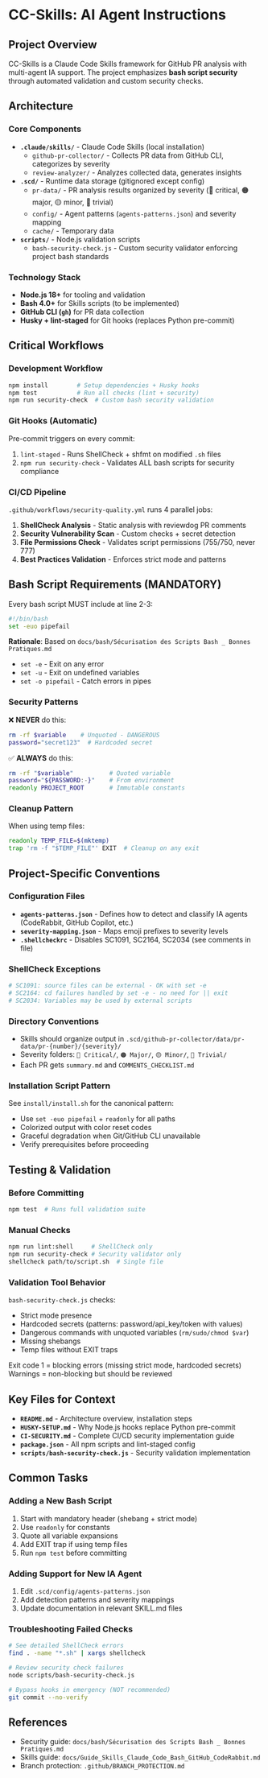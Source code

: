 # CC-Skills: AI Agent Instructions

## Project Overview
CC-Skills is a Claude Code Skills framework for GitHub PR analysis with multi-agent IA support. The project emphasizes **bash script security** through automated validation and custom security checks.

## Architecture

### Core Components
- **`.claude/skills/`** - Claude Code Skills (local installation)
  - `github-pr-collector/` - Collects PR data from GitHub CLI, categorizes by severity
  - `review-analyzer/` - Analyzes collected data, generates insights
- **`.scd/`** - Runtime data storage (gitignored except config)
  - `pr-data/` - PR analysis results organized by severity (🔴 critical, 🟠 major, 🟡 minor, 🔵 trivial)
  - `config/` - Agent patterns (`agents-patterns.json`) and severity mapping
  - `cache/` - Temporary data
- **`scripts/`** - Node.js validation scripts
  - `bash-security-check.js` - Custom security validator enforcing project bash standards

### Technology Stack
- **Node.js 18+** for tooling and validation
- **Bash 4.0+** for Skills scripts (to be implemented)
- **GitHub CLI (`gh`)** for PR data collection
- **Husky + lint-staged** for Git hooks (replaces Python pre-commit)

## Critical Workflows

### Development Workflow
```bash
npm install        # Setup dependencies + Husky hooks
npm test           # Run all checks (lint + security)
npm run security-check  # Custom bash security validation
```

### Git Hooks (Automatic)
Pre-commit triggers on every commit:
1. `lint-staged` - Runs ShellCheck + shfmt on modified `.sh` files
2. `npm run security-check` - Validates ALL bash scripts for security compliance

### CI/CD Pipeline
`.github/workflows/security-quality.yml` runs 4 parallel jobs:
1. **ShellCheck Analysis** - Static analysis with reviewdog PR comments
2. **Security Vulnerability Scan** - Custom checks + secret detection
3. **File Permissions Check** - Validates script permissions (755/750, never 777)
4. **Best Practices Validation** - Enforces strict mode and patterns

## Bash Script Requirements (MANDATORY)

Every bash script MUST include at line 2-3:
```bash
#!/bin/bash
set -euo pipefail
```

**Rationale**: Based on `docs/bash/Sécurisation des Scripts Bash _ Bonnes Pratiques.md`
- `set -e` - Exit on any error
- `set -u` - Exit on undefined variables
- `set -o pipefail` - Catch errors in pipes

### Security Patterns
❌ **NEVER** do this:
```bash
rm -rf $variable    # Unquoted - DANGEROUS
password="secret123"  # Hardcoded secret
```

✅ **ALWAYS** do this:
```bash
rm -rf "$variable"          # Quoted variable
password="${PASSWORD:-}"    # From environment
readonly PROJECT_ROOT       # Immutable constants
```

### Cleanup Pattern
When using temp files:
```bash
readonly TEMP_FILE=$(mktemp)
trap 'rm -f "$TEMP_FILE"' EXIT  # Cleanup on any exit
```

## Project-Specific Conventions

### Configuration Files
- **`agents-patterns.json`** - Defines how to detect and classify IA agents (CodeRabbit, GitHub Copilot, etc.)
- **`severity-mapping.json`** - Maps emoji prefixes to severity levels
- **`.shellcheckrc`** - Disables SC1091, SC2164, SC2034 (see comments in file)

### ShellCheck Exceptions
```bash
# SC1091: source files can be external - OK with set -e
# SC2164: cd failures handled by set -e - no need for || exit
# SC2034: Variables may be used by external scripts
```

### Directory Conventions
- Skills should organize output in `.scd/github-pr-collector/data/pr-data/pr-{number}/{severity}/`
- Severity folders: `🔴 Critical/`, `🟠 Major/`, `🟡 Minor/`, `🔵 Trivial/`
- Each PR gets `summary.md` and `COMMENTS_CHECKLIST.md`

### Installation Script Pattern
See `install/install.sh` for the canonical pattern:
- Use `set -euo pipefail` + `readonly` for all paths
- Colorized output with color reset codes
- Graceful degradation when Git/GitHub CLI unavailable
- Verify prerequisites before proceeding

## Testing & Validation

### Before Committing
```bash
npm test  # Runs full validation suite
```

### Manual Checks
```bash
npm run lint:shell     # ShellCheck only
npm run security-check # Security validator only
shellcheck path/to/script.sh  # Single file
```

### Validation Tool Behavior
`bash-security-check.js` checks:
- Strict mode presence
- Hardcoded secrets (patterns: password/api_key/token with values)
- Dangerous commands with unquoted variables (`rm/sudo/chmod $var`)
- Missing shebangs
- Temp files without EXIT traps

Exit code 1 = blocking errors (missing strict mode, hardcoded secrets)  
Warnings = non-blocking but should be reviewed

## Key Files for Context

- **`README.md`** - Architecture overview, installation steps
- **`HUSKY-SETUP.md`** - Why Node.js hooks replace Python pre-commit
- **`CI-SECURITY.md`** - Complete CI/CD security implementation guide
- **`package.json`** - All npm scripts and lint-staged config
- **`scripts/bash-security-check.js`** - Security validation implementation

## Common Tasks

### Adding a New Bash Script
1. Start with mandatory header (shebang + strict mode)
2. Use `readonly` for constants
3. Quote all variable expansions
4. Add EXIT trap if using temp files
5. Run `npm test` before committing

### Adding Support for New IA Agent
1. Edit `.scd/config/agents-patterns.json`
2. Add detection patterns and severity mappings
3. Update documentation in relevant SKILL.md files

### Troubleshooting Failed Checks
```bash
# See detailed ShellCheck errors
find . -name "*.sh" | xargs shellcheck

# Review security check failures
node scripts/bash-security-check.js

# Bypass hooks in emergency (NOT recommended)
git commit --no-verify
```

## References
- Security guide: `docs/bash/Sécurisation des Scripts Bash _ Bonnes Pratiques.md`
- Skills guide: `docs/Guide_Skills_Claude_Code_Bash_GitHub_CodeRabbit.md`
- Branch protection: `.github/BRANCH_PROTECTION.md`
